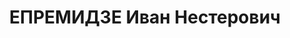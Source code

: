 ---
title: ЕПРЕМИДЗЕ Иван Нестерович
description: "Род. в 1904, Хонский р-н, с. Удзмури, грузин. Род занятий: к моменту\
  \ ареста работал заведующим планово-экономическим отделом Каспского цементного завода.\
  \ По образованию экономист. \n  Осужден Тройкой при НКВД ГССР 09.11.1937. Мера наказания:\
  \ расстрел с конфискацией личного имущества. Дата расстрела: 10.11.1937"
---